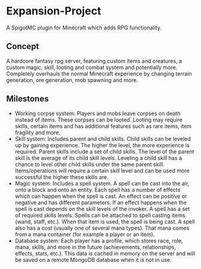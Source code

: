 # Expansion-Project
A SpigotMC plugin for Minecraft which adds RPG functionality.
## Concept
A hardcore fantasy rpg server, featuring custom items and creatures, a custom magic, skill, looting and combat system and potentially more. Completely overhauls the normal Minecraft experience by changing terrain generation, ore generation, mob spawning and more.
## Milestones
- Working corpse system: Players and mobs leave corpses on death instead of items. These corpses can be looted. Looting may require skills, certain items and has additional features such as rare items, item fragility and more.
- Skill system: Includes parent and child skills. Child skills can be leveled up by gaining experience. The higher the level, the more experience is required. Parent skills include a set of child skills. The level of the parent skill is the average of its child skill levels. Leveling a child skill has a chance to level other child skills under the same parent skill. Items/operations will require a certain skill level and can be used more successful the higher these skills are.
- Magic system: Includes a spell system. A spell can be cast into the air, onto a block and onto an entity. Each spell has a number of effects which can happen when the spell is cast. An effect can be positive or negative and has different parameters. If an effect happens when the spell is cast depends on the skill levels of the invoker. A spell has a set of required skills levels. Spells can be attached to spell casting items (wand, staff, etc.). When that item is used, the spell is being cast. A spell also has a cost (usually one of several mana types). That mana comes from a mana container (for example a player or an item).
- Database system: Each player has a profile, which stores race, role, mana, skills, and more in the future (achievements, relationships, effects, stats, etc.). This data is cached in memory on the server and will be saved on a remote MongoDB database when it is not in use.
